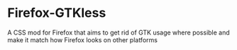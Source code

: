 # Firefox-GTKless
A CSS mod for Firefox that aims to get rid of GTK usage where possible and make it match how Firefox looks on other platforms
